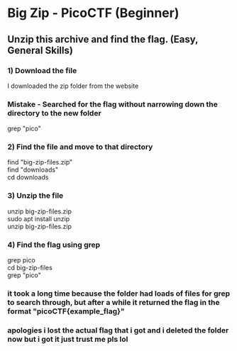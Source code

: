 # Big Zip - PicoCTF (Beginner)
## Unzip this archive and find the flag. (Easy, General Skills)

### 1) Download the file
I downloaded the zip folder from the website  

### Mistake - Searched for the flag without narrowing down the directory to the new folder 
grep "pico"  

### 2) Find the file and move to that directory
find "big-zip-files.zip"  
find "downloads"  
cd downloads  

### 3) Unzip the file
unzip big-zip-files.zip  
sudo apt install unzip  
unzip big-zip-files.zip  

### 4) Find the flag using grep
grep pico  
cd big-zip-files  
grep "pico"  

### it took a long time because the folder had loads of files for grep to search through, but after a while it returned the flag in the format "picoCTF{example_flag}"
### apologies i lost the actual flag that i got and i deleted the folder now but i got it just trust me pls lol
